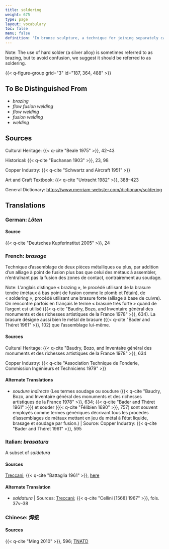 ```yaml
---
title: soldering
weight: 675
type: page
layout: vocabulary
toc: false
menu: false
definition: 'In bronze sculpture, a technique for joining separately cast parts, {{< q-def "inlays" >}}, {{< q-def "overlays" >}}, or repairs, or for filling {{< q-def "casting defects" >}}, by adding a metal with a lower melting temperature than that of the primary cast. As a rule of thumb, solder is white (alloys of silver, tin, lead, etc.), whereas {{< q-def "brazing" >}} is yellow (copper alloys). Two types of solder include soft solder (low-melting-temperature alloys such as a combination of lead, tin, and/or bismuth) and hard solder (higher-melting-temperature silver alloys).'
---
```


<div class="backmatter">
Note: The use of hard solder (a silver alloy) is sometimes referred to as brazing, but to avoid confusion, we suggest it should be referred to as soldering.
</div>

{{< q-figure-group grid="3" id="187, 364, 488" >}}

## To Be Distinguished From

- *brazing*
- *flow fusion welding*
- *flow welding*
- *fusion welding*
- *welding*

## Sources

Cultural Heritage: {{< q-cite "Beale 1975" >}}, 42–43

Historical: {{< q-cite "Buchanan 1903" >}}, 23, 98

Copper Industry: {{< q-cite "Schwartz and Aircraft 1951" >}}

Art and Craft Textbook: {{< q-cite "Untracht 1982" >}}, 388–423

General Dictionary: <https://www.merriam-webster.com/dictionary/soldering>

## Translations

<div class="accordion">

### **German**: *Löten*

#### Source

{{< q-cite "Deutsches Kupferinstitut 2005" >}}, 24

### **French**: *brasage*

Technique d’assemblage de deux pièces métalliques ou plus, par addition d’un alliage à point de fusion plus bas que celui des métaux à assembler, n’entraînant pas la fusion des zones de contact, contrairement au soudage.

<div class="backmatter">
Note: L’anglais distingue « brazing », le procédé utilisant de la brasure tendre (métaux à bas point de fusion comme le plomb et l’étain), de « soldering », procédé utilisant une brasure forte (alliage à base de cuivre). On rencontre parfois en français le terme « brasure très forte » quand de l’argent est utilisé ({{< q-cite "Baudry, Bozo, and Inventaire général des monuments et des richesses artistiques de la France 1978" >}}, 634). La brasure désigne aussi bien le métal de brasure ({{< q-cite "Bader and Théret 1961" >}}, 102) que l’assemblage lui-même.
</div>

#### Sources

Cultural Heritage: {{< q-cite "Baudry, Bozo, and Inventaire général des monuments et des richesses artistiques de la France 1978" >}}, 634

Copper Industry: {{< q-cite "Association Technique de Fonderie, Commission Ingénieurs et Techniciens 1979" >}}

#### Alternate Translations

- *soudure indirecte* (Les termes soudage ou soudure ({{< q-cite "Baudry, Bozo, and Inventaire général des monuments et des richesses artistiques de la France 1978" >}}, 634; {{< q-cite "Bader and Théret 1961" >}}) et souder ({{< q-cite "Félibien 1690" >}}, 757) sont souvent employés comme termes génériques décrivant tous les procédés d’assemblages de métaux mettant en jeu du métal à l’état liquide, brasage et soudage par fusion.) | Source: Copper Industry: {{< q-cite "Bader and Théret 1961" >}}, 595

### **Italian**: *brasatura*

A subset of *saldatura*

#### Sources

[Treccani](https://www.treccani.it/vocabolario/ricerca/brasatura/); {{< q-cite "Battaglia 1961" >}}, [here](http://www.gdli.it/pdf_viewer/Scripts/pdf.js/web/viewer.asp?file=/PDF/GDLI02/GDLI_02_ocr_364.pdf&parola=brasatura)

#### Alternate Translation

- *saldatura* | Sources: [Treccani](https://www.treccani.it/enciclopedia/saldatura/); {{< q-cite "Cellini [1568] 1967" >}}, fols. 37v–38

### **Chinese**: 焊接

#### Sources

{{< q-cite "Ming 2010" >}}, 596; [TNATD](https://terms.naer.edu.tw/detail/993229/?index=4)

</div>
